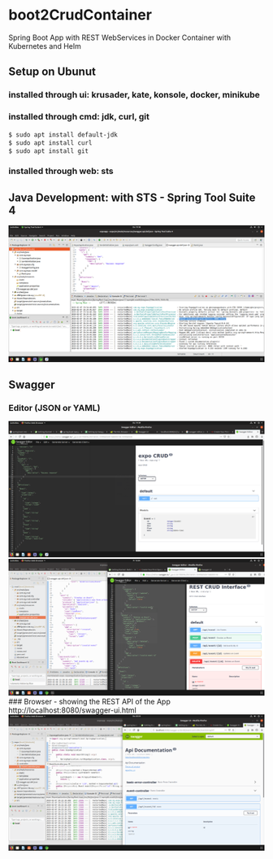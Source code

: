 # boot2CrudContainer
Spring Boot App with REST WebServices in Docker Container with Kubernetes and Helm

## Setup on Ubunut
### installed through ui: krusader, kate, konsole, docker, minikube
### installed through cmd: jdk, curl, git
	$ sudo apt install default-jdk
	$ sudo apt install curl
	$ sudo apt install git
### installed through web: sts

## Java Development: with STS - Spring Tool Suite 4
<img src="_res/sts.png" width="650px">

## Swagger
### Editor (JSON or YAML)
<img src="_res/swagger.editor.png" width="650px">
<img src="_res/swagger.editor.2.png" width="650px">
### Browser - showing the REST API of the App
http://localhost:8080/swagger-ui.html
<img src="_res/swagger.api.png" width="650px">
